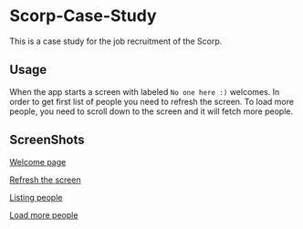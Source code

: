 # Scorp-Case-Study

This is a case study for the job recruitment of the Scorp.

## Usage

When the app starts a screen with labeled `No one here :)` welcomes. In order to get first list of people you need to refresh the screen. 
To load more people, you need to scroll down to the screen and it will fetch more people.

## ScreenShots

[Welcome page](https://user-images.githubusercontent.com/103193261/229442146-73257784-7fc9-4a3b-b96d-8e30d7cfe55f.png)

[Refresh the screen](https://user-images.githubusercontent.com/103193261/229442133-85c446fd-c633-44c2-b474-7f4dcbb7da8b.png)

[Listing people](https://user-images.githubusercontent.com/103193261/229442140-ba92fe38-c520-4745-aaf9-5d00a1724752.png)

[Load more people](https://user-images.githubusercontent.com/103193261/229442144-c074d225-ce81-4fa7-8281-3d5dba854632.png)
